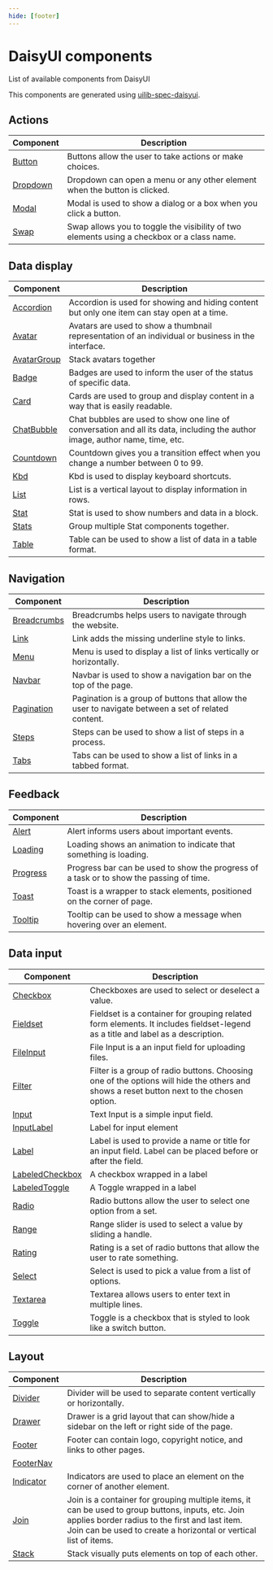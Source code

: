 ```yaml
---
hide: [footer]
---
```

# DaisyUI components

List of available components from DaisyUI

This components are generated using [uilib-spec-daisyui](https://github.com/hyperflask/uilib-spec-daisyui).

## Actions

| Component | Description |
|-----------|-------------|
| [Button](/components/daisyui/Button) | Buttons allow the user to take actions or make choices. |
| [Dropdown](/components/daisyui/Dropdown) | Dropdown can open a menu or any other element when the button is clicked. |
| [Modal](/components/daisyui/Modal) | Modal is used to show a dialog or a box when you click a button. |
| [Swap](/components/daisyui/Swap) | Swap allows you to toggle the visibility of two elements using a checkbox or a class name. |


## Data display

| Component | Description |
|-----------|-------------|
| [Accordion](/components/daisyui/Accordion) | Accordion is used for showing and hiding content but only one item can stay open at a time. |
| [Avatar](/components/daisyui/Avatar) | Avatars are used to show a thumbnail representation of an individual or business in the interface. |
| [AvatarGroup](/components/daisyui/AvatarGroup) | Stack avatars together |
| [Badge](/components/daisyui/Badge) | Badges are used to inform the user of the status of specific data. |
| [Card](/components/daisyui/Card) | Cards are used to group and display content in a way that is easily readable. |
| [ChatBubble](/components/daisyui/ChatBubble) | Chat bubbles are used to show one line of conversation and all its data, including the author image, author name, time, etc. |
| [Countdown](/components/daisyui/Countdown) | Countdown gives you a transition effect when you change a number between 0 to 99. |
| [Kbd](/components/daisyui/Kbd) | Kbd is used to display keyboard shortcuts. |
| [List](/components/daisyui/List) | List is a vertical layout to display information in rows. |
| [Stat](/components/daisyui/Stat) | Stat is used to show numbers and data in a block. |
| [Stats](/components/daisyui/Stats) | Group multiple Stat components together. |
| [Table](/components/daisyui/Table) | Table can be used to show a list of data in a table format. |


## Navigation

| Component | Description |
|-----------|-------------|
| [Breadcrumbs](/components/daisyui/Breadcrumbs) | Breadcrumbs helps users to navigate through the website. |
| [Link](/components/daisyui/Link) | Link adds the missing underline style to links. |
| [Menu](/components/daisyui/Menu) | Menu is used to display a list of links vertically or horizontally. |
| [Navbar](/components/daisyui/Navbar) | Navbar is used to show a navigation bar on the top of the page. |
| [Pagination](/components/daisyui/Pagination) | Pagination is a group of buttons that allow the user to navigate between a set of related content. |
| [Steps](/components/daisyui/Steps) | Steps can be used to show a list of steps in a process. |
| [Tabs](/components/daisyui/Tabs) | Tabs can be used to show a list of links in a tabbed format. |


## Feedback

| Component | Description |
|-----------|-------------|
| [Alert](/components/daisyui/Alert) | Alert informs users about important events. |
| [Loading](/components/daisyui/Loading) | Loading shows an animation to indicate that something is loading. |
| [Progress](/components/daisyui/Progress) | Progress bar can be used to show the progress of a task or to show the passing of time. |
| [Toast](/components/daisyui/Toast) | Toast is a wrapper to stack elements, positioned on the corner of page. |
| [Tooltip](/components/daisyui/Tooltip) | Tooltip can be used to show a message when hovering over an element. |


## Data input

| Component | Description |
|-----------|-------------|
| [Checkbox](/components/daisyui/Checkbox) | Checkboxes are used to select or deselect a value. |
| [Fieldset](/components/daisyui/Fieldset) | Fieldset is a container for grouping related form elements. It includes fieldset-legend as a title and label as a description. |
| [FileInput](/components/daisyui/FileInput) | File Input is a an input field for uploading files. |
| [Filter](/components/daisyui/Filter) | Filter is a group of radio buttons. Choosing one of the options will hide the others and shows a reset button next to the chosen option. |
| [Input](/components/daisyui/Input) | Text Input is a simple input field. |
| [InputLabel](/components/daisyui/InputLabel) | Label for input element |
| [Label](/components/daisyui/Label) | Label is used to provide a name or title for an input field. Label can be placed before or after the field. |
| [LabeledCheckbox](/components/daisyui/LabeledCheckbox) | A checkbox wrapped in a label |
| [LabeledToggle](/components/daisyui/LabeledToggle) | A Toggle wrapped in a label |
| [Radio](/components/daisyui/Radio) | Radio buttons allow the user to select one option from a set. |
| [Range](/components/daisyui/Range) | Range slider is used to select a value by sliding a handle. |
| [Rating](/components/daisyui/Rating) | Rating is a set of radio buttons that allow the user to rate something. |
| [Select](/components/daisyui/Select) | Select is used to pick a value from a list of options. |
| [Textarea](/components/daisyui/Textarea) | Textarea allows users to enter text in multiple lines. |
| [Toggle](/components/daisyui/Toggle) | Toggle is a checkbox that is styled to look like a switch button. |


## Layout

| Component | Description |
|-----------|-------------|
| [Divider](/components/daisyui/Divider) | Divider will be used to separate content vertically or horizontally. |
| [Drawer](/components/daisyui/Drawer) | Drawer is a grid layout that can show/hide a sidebar on the left or right side of the page. |
| [Footer](/components/daisyui/Footer) | Footer can contain logo, copyright notice, and links to other pages. |
| [FooterNav](/components/daisyui/FooterNav) |  |
| [Indicator](/components/daisyui/Indicator) | Indicators are used to place an element on the corner of another element. |
| [Join](/components/daisyui/Join) | Join is a container for grouping multiple items, it can be used to group buttons, inputs, etc. Join applies border radius to the first and last item. Join can be used to create a horizontal or vertical list of items. |
| [Stack](/components/daisyui/Stack) | Stack visually puts elements on top of each other. |

